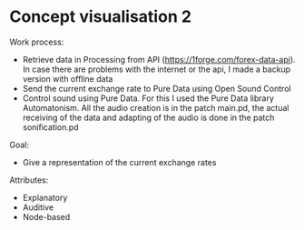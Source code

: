 # Concept visualisation 2

Work process:
  - Retrieve data in Processing from API (https://1forge.com/forex-data-api). In case there are problems with the internet or the api, I made a backup version with offline data
  - Send the current exchange rate to Pure Data using Open Sound Control
  - Control sound using Pure Data. For this I used the Pure Data library Automatonism. All the audio creation is in the patch main.pd, the actual receiving of the data and adapting of the audio is done in the patch sonification.pd
  
  
Goal:
  - Give a representation of the current exchange rates
  
  
Attributes: 
  - Explanatory
  - Auditive
  - Node-based
  
